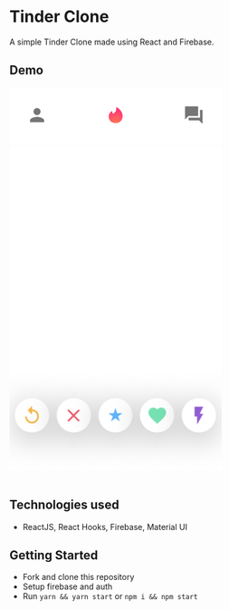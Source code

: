 # Tinder Clone

A simple Tinder Clone made using React and Firebase.

## Demo

![Demo-1](public/images/Capture.PNG)
<br />
<br />

## Technologies used

- ReactJS, React Hooks, Firebase, Material UI

## Getting Started

- Fork and clone this repository
- Setup firebase and auth
- Run `yarn && yarn start` or `npm i && npm start`
